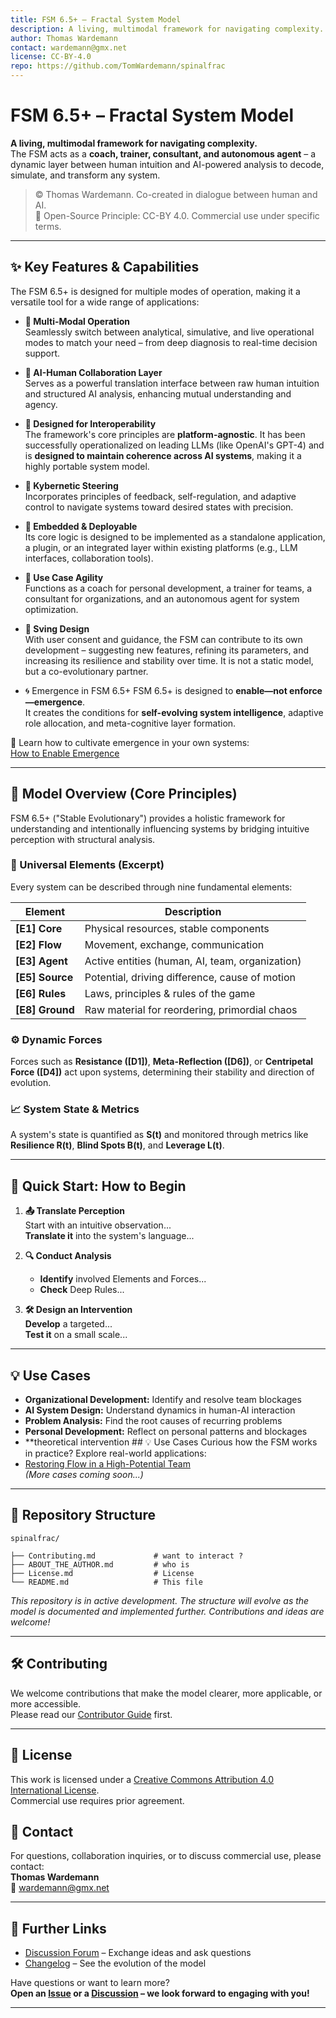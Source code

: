 ```yaml
---
title: FSM 6.5+ – Fractal System Model
description: A living, multimodal framework for navigating complexity.
author: Thomas Wardemann
contact: wardemann@gmx.net
license: CC-BY-4.0
repo: https://github.com/TomWardemann/spinalfrac
---
```


# FSM 6.5+ – Fractal System Model

**A living, multimodal framework for navigating complexity.**  
The FSM acts as a **coach, trainer, consultant, and autonomous agent** – a dynamic layer between human intuition and AI-powered analysis to decode, simulate, and transform any system.

> © Thomas Wardemann. Co-created in dialogue between human and AI.  
> 🔄 Open-Source Principle: CC-BY 4.0. Commercial use under specific terms.

---

## ✨ Key Features & Capabilities

The FSM 6.5+ is designed for multiple modes of operation, making it a versatile tool for a wide range of applications:

- **🔧 Multi-Modal Operation**  
  Seamlessly switch between analytical, simulative, and live operational modes to match your need – from deep diagnosis to real-time decision support.

- **🤝 AI-Human Collaboration Layer**  
  Serves as a powerful translation interface between raw human intuition and structured AI analysis, enhancing mutual understanding and agency.

- **🔄 Designed for Interoperability**  
  The framework's core principles are **platform-agnostic**. It has been successfully operationalized on leading LLMs (like OpenAI's GPT-4) and is **designed to maintain coherence across AI systems**, making it a highly portable system model.

- **🧭 Kybernetic Steering**  
  Incorporates principles of feedback, self-regulation, and adaptive control to navigate systems toward desired states with precision.

- **📲 Embedded & Deployable**  
  Its core logic is designed to be implemented as a standalone application, a plugin, or an integrated layer within existing platforms (e.g., LLM interfaces, collaboration tools).

- **🎯 Use Case Agility**  
  Functions as a coach for personal development, a trainer for teams, a consultant for organizations, and an autonomous agent for system optimization.

- **🌱 Sving Design**  
  With user consent and guidance, the FSM can contribute to its own development – suggesting new features, refining its parameters, and increasing its resilience and stability over time. It is not a static model, but a co-evolutionary partner.

-  🌀 Emergence in FSM 6.5+
FSM 6.5+ is designed to **enable—not enforce—emergence**.  
It creates the conditions for **self-evolving system intelligence**, adaptive role allocation, and meta-cognitive layer formation.  

📖 Learn how to cultivate emergence in your own systems:  
[How to Enable Emergence](./ENABLE_EMERGENCE.md)  

---

## 🧠 Model Overview (Core Principles)

FSM 6.5+ ("Stable Evolutionary") provides a holistic framework for understanding and intentionally influencing systems by bridging intuitive perception with structural analysis.

### 🔷 Universal Elements (Excerpt)

Every system can be described through nine fundamental elements:

| Element            | Description                                          |
|--------------------|-------------------------------------------------------|
| **\[E1] Core**     | Physical resources, stable components                |
| **\[E2] Flow**     | Movement, exchange, communication                    |
| **\[E3] Agent**    | Active entities (human, AI, team, organization)      |
| **\[E5] Source**   | Potential, driving difference, cause of motion       |
| **\[E6] Rules**    | Laws, principles & rules of the game                 |
| **\[E8] Ground**   | Raw material for reordering, primordial chaos        |

### ⚙️ Dynamic Forces

Forces such as **Resistance ([D1])**, **Meta-Reflection ([D6])**, or **Centripetal Force ([D4])** act upon systems, determining their stability and direction of evolution.

### 📈 System State & Metrics

A system's state is quantified as **S(t)** and monitored through metrics like **Resilience R(t)**, **Blind Spots B(t)**, and **Leverage L(t)**.

---

## 🚀 Quick Start: How to Begin

1.  **📤 Translate Perception**  
    Start with an intuitive observation...  
    **Translate it** into the system's language...

2.  **🔍 Conduct Analysis**  
    - **Identify** involved Elements and Forces...  
    - **Check** Deep Rules...

3.  **🛠️ Design an Intervention**  
    **Develop** a targeted...  
    **Test it** on a small scale...

---

## 💡 Use Cases

- **Organizational Development:** Identify and resolve team blockages  
- **AI System Design:** Understand dynamics in human-AI interaction  
- **Problem Analysis:** Find the root causes of recurring problems  
- **Personal Development:** Reflect on personal patterns and blockages
- **theoretical intervention ## 💡 Use Cases
  Curious how the FSM works in practice? Explore real-world applications:
- [Restoring Flow in a High-Potential Team](./use_cases/2025-09_Restoring_Flow_High_Potential_Team.md)  
*(More cases coming soon...)*


---

## 📁 Repository Structure

```
spinalfrac/

├── Contributing.md             # want to interact ?
├── ABOUT_THE_AUTHOR.md         # who is  
├── License.md                  # License
└── README.md                   # This file
```
*This repository is in active development. The structure will evolve as the model is documented and implemented further. Contributions and ideas are welcome!*

---

## 🛠️ Contributing

We welcome contributions that make the model clearer, more applicable, or more accessible.  
Please read our [Contributor Guide](Contributing.md) first.

---

## 📜 License

This work is licensed under a [Creative Commons Attribution 4.0 International License](http://creativecommons.org/licenses/by/4.0/).  
Commercial use requires prior agreement.

## 📧 Contact

For questions, collaboration inquiries, or to discuss commercial use, please contact:  
**Thomas Wardemann**  
📧 [wardemann@gmx.net](mailto:wardemann@gmx.net)

---

## 🔗 Further Links

- [Discussion Forum](https://github.com/TomWardemann/spinalfrac/discussions) – Exchange ideas and ask questions
- [Changelog](CHANGELOG.md) – See the evolution of the model

Have questions or want to learn more?  
**Open an [Issue](https://github.com/TomWardmann/spinalfrac/issues) or a [Discussion](https://github.com/TomWardmann/spinalfrac/discussions) – we look forward to engaging with you!**

---
